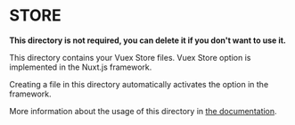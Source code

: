 # STORE

**This directory is not required, you can delete it if you don't want to use
it.**

This directory contains your Vuex Store files. Vuex Store option is implemented
in the Nuxt.js framework.

Creating a file in this directory automatically activates the option in the
framework.

More information about the usage of this directory in
[the documentation](https://nuxtjs.org/guide/vuex-store).
